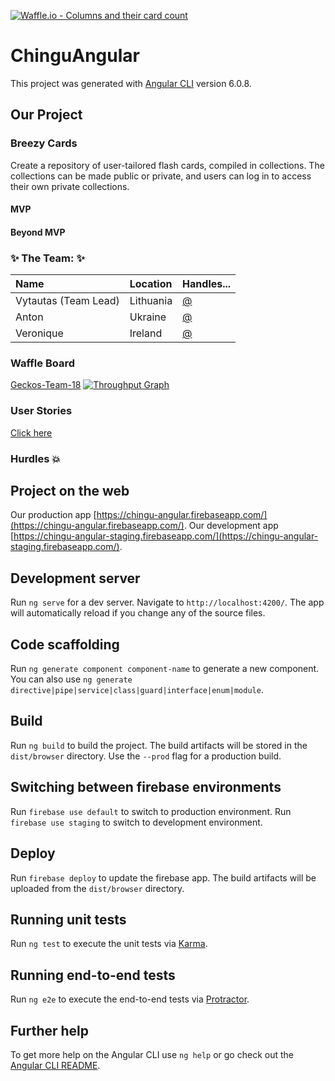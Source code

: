 [![Waffle.io - Columns and their card count](https://badge.waffle.io/chingu-voyage6/Geckos-Team-18.svg?columns=all)](https://waffle.io/chingu-voyage6/Geckos-Team-18)

# ChinguAngular

This project was generated with [Angular CLI](https://github.com/angular/angular-cli) version 6.0.8.

## Our Project ##
### Breezy Cards ##
Create a repository of user-tailored flash cards, compiled in collections. The collections can be made public or private, and users can log in to access their own private collections.
#### MVP ####

#### Beyond MVP ####

### :sparkles: The Team: :sparkles: ###
| Name                 | Location  | Handles... |
| :------------------- | :-------- | :--------- |
| Vytautas (Team Lead) | Lithuania | [@](#)     |
| Anton                | Ukraine   | [@](#)     |
| Veronique            | Ireland   | [@](#)     |

### Waffle Board ###
[Geckos-Team-18](https://waffle.io/chingu-voyage6/Geckos-Team-18)
[![Throughput Graph](https://graphs.waffle.io/chingu-voyage6/Geckos-Team-18/throughput.svg)](https://waffle.io/chingu-voyage6/Geckos-Team-18/metrics/throughput)

### User Stories ###
[Click here](https://docs.google.com/spreadsheets/d/19QA2GLMYUWYYiWeVifXv72iCkzWuYLb5Ez6aWOluKlM/edit?usp=sharing)

### Hurdles :boom: ###

## Project on the web

Our production app [https://chingu-angular.firebaseapp.com/](https://chingu-angular.firebaseapp.com/).
Our development app [https://chingu-angular-staging.firebaseapp.com/](https://chingu-angular-staging.firebaseapp.com/).

## Development server

Run `ng serve` for a dev server. Navigate to `http://localhost:4200/`. The app will automatically reload if you change any of the source files.

## Code scaffolding

Run `ng generate component component-name` to generate a new component. You can also use `ng generate directive|pipe|service|class|guard|interface|enum|module`.

## Build

Run `ng build` to build the project. The build artifacts will be stored in the `dist/browser` directory. Use the `--prod` flag for a production build.

## Switching between firebase environments

Run `firebase use default` to switch to production environment. Run `firebase use staging` to switch to development environment.

## Deploy

Run `firebase deploy` to update the firebase app. The build artifacts will be uploaded from the `dist/browser` directory.

## Running unit tests

Run `ng test` to execute the unit tests via [Karma](https://karma-runner.github.io).

## Running end-to-end tests

Run `ng e2e` to execute the end-to-end tests via [Protractor](http://www.protractortest.org/).

## Further help

To get more help on the Angular CLI use `ng help` or go check out the [Angular CLI README](https://github.com/angular/angular-cli/blob/master/README.md).
